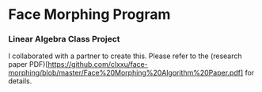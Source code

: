# Face Morphing Program
### Linear Algebra Class Project
I collaborated with a partner to create this. Please refer to the (research paper PDF)[https://github.com/clxxu/face-morphing/blob/master/Face%20Morphing%20Algorithm%20Paper.pdf] for details.
